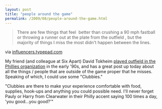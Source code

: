 ```yaml
---
layout: post
title: "people around the game"
permalink: /2009/08/people-around-the-game.html
---
```


> There are few things that feel  better than crushing a 90 mph fastball or throwing a runner out at the plate from the outfield , but the majority of things I miss the most didn't happen between the lines.

via [influencers.typepad.com](http://influencers.typepad.com/my_weblog/2009/08/people-around-the-game.html)

My friend (and colleague at Six Apart) David Tokheim [played outfield in the Phillies organization](http://www.autograph-cards.com/s1_David_Tokheim.asp) in the early '90s, and has a great post up today about all the things / people that are outside of the game proper that he misses. Speaking of which, I could use some "Clubbies."

"Clubbies are there to make your experience comfortable with food, supplies, hook-ups and anything you could possible need. I'll never forget Pauly or Harry from Clearwater in their Philly accent saying 100 times a day, 'you good...you good?'"